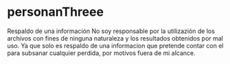# personanThreee
Respaldo de una información
No soy responsable por la utilizazión de los archivos con fines de ninguna naturaleza y los resultados obtenidos por mal uso. Ya que solo es respaldo de una informacion que pretende contar con el para subsanar cualquier perdida, por motivos fuera de mi alcance.
